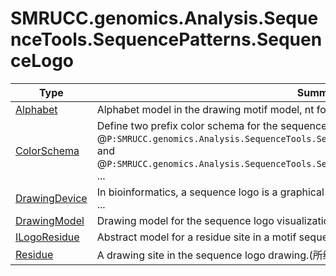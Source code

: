 ﻿
# SMRUCC.genomics.Analysis.SequenceTools.SequencePatterns.SequenceLogo

|Type|Summary|
|----|-------|
|[Alphabet](./Alphabet.md)|Alphabet model in the drawing motif model, nt for 4 and aa for 20|
|[ColorSchema](./ColorSchema.md)|Define two prefix color schema for the sequence logo: @``P:SMRUCC.genomics.Analysis.SequenceTools.SequencePatterns.SequenceLogo.ColorSchema.NT`` and @``P:SMRUCC.genomics.Analysis.SequenceTools.SequencePatterns.SequenceLogo.ColorSchema.AA``. ...|
|[DrawingDevice](./DrawingDevice.md)|In bioinformatics, a sequence logo is a graphical representation of the sequence conservation  ...|
|[DrawingModel](./DrawingModel.md)|Drawing model for the sequence logo visualization.|
|[ILogoResidue](./ILogoResidue.md)|Abstract model for a residue site in a motif sequence fragment.|
|[Residue](./Residue.md)|A drawing site in the sequence logo drawing.(所绘制的序列logo图之中的一个位点)|

